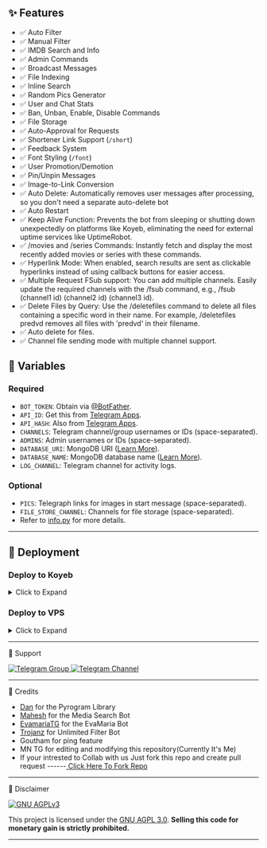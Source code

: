 ## ✨ Features

- ✅ Auto Filter  
- ✅ Manual Filter  
- ✅ IMDB Search and Info  
- ✅ Admin Commands  
- ✅ Broadcast Messages  
- ✅ File Indexing  
- ✅ Inline Search  
- ✅ Random Pics Generator  
- ✅ User and Chat Stats  
- ✅ Ban, Unban, Enable, Disable Commands  
- ✅ File Storage  
- ✅ Auto-Approval for Requests  
- ✅ Shortener Link Support (`/short`)  
- ✅ Feedback System  
- ✅ Font Styling (`/font`)  
- ✅ User Promotion/Demotion  
- ✅ Pin/Unpin Messages  
- ✅ Image-to-Link Conversion
- ✅ Auto Delete: Automatically removes user messages after processing, so you don't need a separate auto-delete bot
- ✅ Auto Restart
- ✅ Keep Alive Function: Prevents the bot from sleeping or shutting down unexpectedly on platforms like Koyeb, eliminating the need for external uptime services like UptimeRobot.
- ✅ /movies and /series Commands: Instantly fetch and display the most recently added movies or series with these commands.
- ✅ Hyperlink Mode: When enabled, search results are sent as clickable hyperlinks instead of using callback buttons for easier access.
- ✅ Multiple Request FSub support: You can add multiple channels. Easily update the required channels with the /fsub command, e.g., /fsub (channel1 id) (channel2 id) (channel3 id).
- ✅ Delete Files by Query: Use the /deletefiles <keyword> command to delete all files containing a specific word in their name. For example, /deletefiles predvd removes all files with 'predvd' in their filename.
- ✅ Auto delete for files.
- ✅ Channel file sending mode with multiple channel support.

## 🔧 Variables

### Required
- `BOT_TOKEN`: Obtain via [@BotFather](https://telegram.dog/BotFather).  
- `API_ID`: Get this from [Telegram Apps](https://my.telegram.org/apps).  
- `API_HASH`: Also from [Telegram Apps](https://my.telegram.org/apps).  
- `CHANNELS`: Telegram channel/group usernames or IDs (space-separated).  
- `ADMINS`: Admin usernames or IDs (space-separated).  
- `DATABASE_URI`: MongoDB URI ([Learn More](https://youtu.be/1G1XwEOnxxo)).  
- `DATABASE_NAME`: MongoDB database name ([Learn More](https://youtu.be/Miajl2amrKo)).  
- `LOG_CHANNEL`: Telegram channel for activity logs.  

### Optional
- `PICS`: Telegraph links for images in start message (space-separated).  
- `FILE_STORE_CHANNEL`: Channels for file storage (space-separated).  
- Refer to [info.py](https://github.com/mn-bots/ShobanaFilterBot/blob/main/info.py) for more details.

---

## 🚀 Deployment

### Deploy to Koyeb
<details><summary>Click to Expand</summary>
<p>
<a href="https://app.koyeb.com/deploy?type=git&repository=github.com/mn-bots/ShobanaFilterBot&env[BOT_TOKEN]&env[API_ID]&env[API_HASH]&env[CHANNELS]&env[ADMINS]&env[PICS]&env[LOG_CHANNEL]&env[AUTH_CHANNEL]&env[CUSTOM_FILE_CAPTION]&env[DATABASE_URI]&env[DATABASE_NAME]&env[COLLECTION_NAME]=Telegram_files&env[FILE_CHANNEL]=-1001832732995&env[SUPPORT_CHAT]&env[IMDB]=True&env[IMDB_TEMPLATE]&env[SINGLE_BUTTON]=True&env[AUTH_GROUPS]&env[P_TTI_SHOW_OFF]=True&branch=main&name=telegrambot">
 <img src="https://www.koyeb.com/static/images/deploy/button.svg" alt="Deploy to Koyeb">
</a>
</p>
</details>

### Deploy to VPS
<details>
  <summary>Click to Expand</summary>
  <p>

<pre>bash
git clone https://github.com/mn-bots/ShobanaFilterBot
# Install dependencies
pip3 install -U -r requirements.txt
# Configure variables in info.py and start the bot
python3 bot.py</pre>
</p> </details> <hr>

💬 Support
<p> <a href="https://telegram.dog/mnbots_support" target="_blank"> <img src="https://img.shields.io/badge/Telegram-Group-30302f?style=flat&logo=telegram" alt="Telegram Group"> </a> <a href="https://telegram.dog/MrMNTG" target="_blank"> <img src="https://img.shields.io/badge/Telegram-Channel-30302f?style=flat&logo=telegram" alt="Telegram Channel"> </a> </p> <hr>
🙏 Credits
<ul> <li><a href="https://github.com/pyrogram/pyrogram" target="_blank">Dan</a> for the Pyrogram Library</li> <li><a href="https://github.com/Mahesh0253/Media-Search-bot" target="_blank">Mahesh</a> for the Media Search Bot</li> <li><a href="https://github.com/EvamariaTG/EvaMaria" target="_blank">EvamariaTG</a> for the EvaMaria Bot</li> <li><a href="https://github.com/trojanzhex/Unlimited-Filter-Bot" target="_blank">Trojanz</a> for Unlimited Filter Bot</li> <li>Goutham for ping feature</li> <li>MN TG for editing and modifying this repository(Currently It's Me)</li> <li> If your intrested to Collab with us Just fork this repo and create pull request ------<a href="https://github.com/MN-BOTS/ShobanaFilterBot/fork" target="_blank"> Click Here To Fork Repo  </a></li> </ul> <hr>
📜 Disclaimer
<p> <a href="https://www.gnu.org/licenses/agpl-3.0.en.html" target="_blank"> <img src="https://www.gnu.org/graphics/agplv3-155x51.png" alt="GNU AGPLv3"> </a> </p> <p> This project is licensed under the <a href="https://github.com/mn-bots/ShobanaFilterBot/blob/main/LICENSE" target="_blank">GNU AGPL 3.0</a>. <strong>Selling this code for monetary gain is strictly prohibited.</strong> </p> <hr> 
